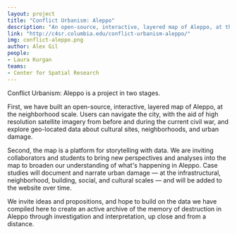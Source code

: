 ```yaml
---
layout: project
title: "Conflict Urbanism: Aleppo"
description: "An open-source, interactive, layered map of Aleppo, at the neighborhood scale and a platform for storytelling with data"
link: "http://c4sr.columbia.edu/conflict-urbanism-aleppo/"
img: conflict-aleppo.png
author: Alex Gil
people:
- Laura Kurgan
teams:
- Center for Spatial Research
---
```


Conflict Urbanism: Aleppo is a project in two stages.

First, we have built an open-source, interactive, layered map of Aleppo, at the neighborhood scale. Users can navigate the city, with the aid of high resolution satellite imagery from before and during the current civil war, and explore geo-located data about cultural sites, neighborhoods, and urban damage.

Second, the map is a platform for storytelling with data. We are inviting collaborators and students to bring new perspectives and analyses into the map to broaden our understanding of what's happening in Aleppo. Case studies will document and narrate urban damage — at the infrastructural, neighborhood, building, social, and cultural scales — and will be added to the website over time.

We invite ideas and propositions, and hope to build on the data we have compiled here to create an active archive of the memory of destruction in Aleppo through investigation and interpretation, up close and from a distance.